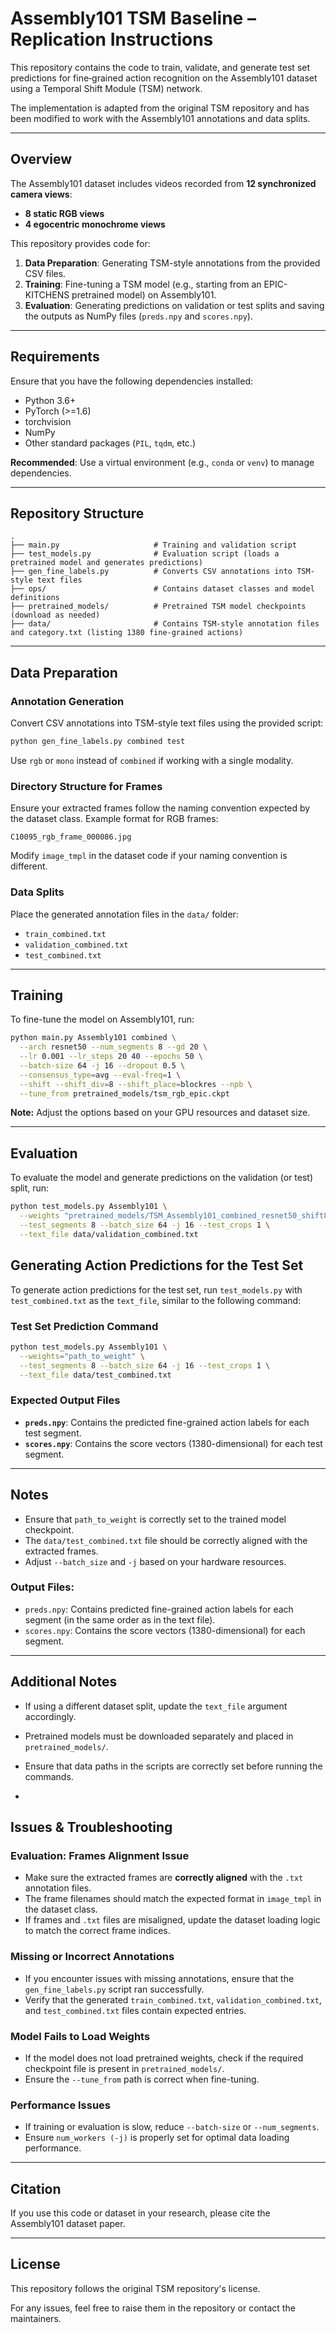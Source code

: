 # Assembly101 TSM Baseline – Replication Instructions

This repository contains the code to train, validate, and generate test set predictions for fine‐grained action recognition on the Assembly101 dataset using a Temporal Shift Module (TSM) network.

The implementation is adapted from the original TSM repository and has been modified to work with the Assembly101 annotations and data splits.

---
## Overview
The Assembly101 dataset includes videos recorded from **12 synchronized camera views**:
- **8 static RGB views**
- **4 egocentric monochrome views**

This repository provides code for:
1. **Data Preparation**: Generating TSM-style annotations from the provided CSV files.
2. **Training**: Fine-tuning a TSM model (e.g., starting from an EPIC-KITCHENS pretrained model) on Assembly101.
3. **Evaluation**: Generating predictions on validation or test splits and saving the outputs as NumPy files (`preds.npy` and `scores.npy`).

---
## Requirements
Ensure that you have the following dependencies installed:

- Python 3.6+
- PyTorch (>=1.6)
- torchvision
- NumPy
- Other standard packages (`PIL`, `tqdm`, etc.)

**Recommended**: Use a virtual environment (e.g., `conda` or `venv`) to manage dependencies.

---
## Repository Structure
```
.
├── main.py                     # Training and validation script
├── test_models.py              # Evaluation script (loads a pretrained model and generates predictions)
├── gen_fine_labels.py          # Converts CSV annotations into TSM-style text files
├── ops/                        # Contains dataset classes and model definitions
├── pretrained_models/          # Pretrained TSM model checkpoints (download as needed)
├── data/                       # Contains TSM-style annotation files and category.txt (listing 1380 fine-grained actions)
```

---
## Data Preparation
### Annotation Generation
Convert CSV annotations into TSM-style text files using the provided script:
```bash
python gen_fine_labels.py combined test
```
Use `rgb` or `mono` instead of `combined` if working with a single modality.

### Directory Structure for Frames
Ensure your extracted frames follow the naming convention expected by the dataset class. Example format for RGB frames:
```
C10095_rgb_frame_000086.jpg
```
Modify `image_tmpl` in the dataset code if your naming convention is different.

### Data Splits
Place the generated annotation files in the `data/` folder:
- `train_combined.txt`
- `validation_combined.txt`
- `test_combined.txt`

---
## Training
To fine-tune the model on Assembly101, run:
```bash
python main.py Assembly101 combined \
  --arch resnet50 --num_segments 8 --gd 20 \
  --lr 0.001 --lr_steps 20 40 --epochs 50 \
  --batch-size 64 -j 16 --dropout 0.5 \
  --consensus_type=avg --eval-freq=1 \
  --shift --shift_div=8 --shift_place=blockres --npb \
  --tune_from pretrained_models/tsm_rgb_epic.ckpt
```
**Note:** Adjust the options based on your GPU resources and dataset size.

---
## Evaluation
To evaluate the model and generate predictions on the validation (or test) split, run:
```bash
python test_models.py Assembly101 \
  --weights "pretrained_models/TSM_Assembly101_combined_resnet50_shift8_blockres_avg_segment8_e50.pth.tar" \
  --test_segments 8 --batch_size 64 -j 16 --test_crops 1 \
  --text_file data/validation_combined.txt

```
## Generating Action Predictions for the Test Set

To generate action predictions for the test set, run `test_models.py` with `test_combined.txt` as the `text_file`, similar to the following command:

### **Test Set Prediction Command**
```bash
python test_models.py Assembly101 \
  --weights="path_to_weight" \
  --test_segments 8 --batch_size 64 -j 16 --test_crops 1 \
  --text_file data/test_combined.txt
```

### **Expected Output Files**
- **`preds.npy`**: Contains the predicted fine-grained action labels for each test segment.
- **`scores.npy`**: Contains the score vectors (1380-dimensional) for each test segment.

---

## Notes
- Ensure that `path_to_weight` is correctly set to the trained model checkpoint.
- The `data/test_combined.txt` file should be correctly aligned with the extracted frames.
- Adjust `--batch_size` and `-j` based on your hardware resources.

### Output Files:
- `preds.npy`: Contains predicted fine-grained action labels for each segment (in the same order as in the text file).
- `scores.npy`: Contains the score vectors (1380-dimensional) for each segment.

---
## Additional Notes
- If using a different dataset split, update the `text_file` argument accordingly.
- Pretrained models must be downloaded separately and placed in `pretrained_models/`.
- Ensure that data paths in the scripts are correctly set before running the commands.

- 
## Issues & Troubleshooting

### Evaluation: Frames Alignment Issue
- Make sure the extracted frames are **correctly aligned** with the `.txt` annotation files.  
- The frame filenames should match the expected format in `image_tmpl` in the dataset class.
- If frames and `.txt` files are misaligned, update the dataset loading logic to match the correct frame indices.

### Missing or Incorrect Annotations
- If you encounter issues with missing annotations, ensure that the `gen_fine_labels.py` script ran successfully.
- Verify that the generated `train_combined.txt`, `validation_combined.txt`, and `test_combined.txt` files contain expected entries.

### Model Fails to Load Weights
- If the model does not load pretrained weights, check if the required checkpoint file is present in `pretrained_models/`.
- Ensure the `--tune_from` path is correct when fine-tuning.

### Performance Issues
- If training or evaluation is slow, reduce `--batch-size` or `--num_segments`.
- Ensure `num_workers (-j)` is properly set for optimal data loading performance.

---
## Citation
If you use this code or dataset in your research, please cite the Assembly101 dataset paper.

---
## License
This repository follows the original TSM repository's license.

For any issues, feel free to raise them in the repository or contact the maintainers.
